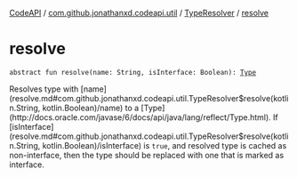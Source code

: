 [CodeAPI](../../index.md) / [com.github.jonathanxd.codeapi.util](../index.md) / [TypeResolver](index.md) / [resolve](.)

# resolve

`abstract fun resolve(name: String, isInterface: Boolean): `[`Type`](http://docs.oracle.com/javase/6/docs/api/java/lang/reflect/Type.html)

Resolves type with [name](resolve.md#com.github.jonathanxd.codeapi.util.TypeResolver$resolve(kotlin.String, kotlin.Boolean)/name) to a [Type](http://docs.oracle.com/javase/6/docs/api/java/lang/reflect/Type.html). If [isInterface](resolve.md#com.github.jonathanxd.codeapi.util.TypeResolver$resolve(kotlin.String, kotlin.Boolean)/isInterface) is `true`, and resolved
type is cached as non-interface, then the type should be replaced with one that is marked as interface.

